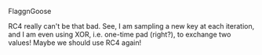 FlaggnGoose

RC4 really can't be that bad. See, I am sampling a new key at each iteration, and I am even using XOR, i.e. one-time pad (right?), to exchange two values! Maybe we should use RC4 again!
